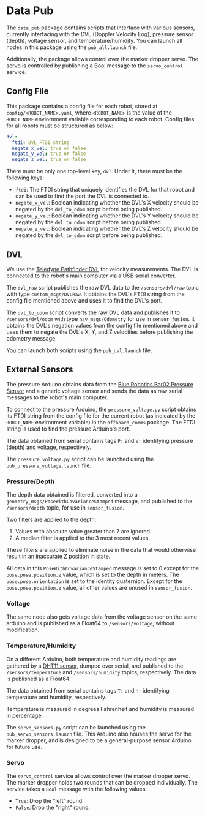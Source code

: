 # Data Pub

The `data_pub` package contains scripts that interface with various sensors, currently interfacing with the DVL (Doppler Velocity Log), pressure sensor (depth), voltage sensor, and temperature/humidity. You can launch all nodes in this package using the `pub_all.launch` file.

Additionally, the package allows control over the marker dropper servo. The servo is controlled by publishing a Bool message to the `servo_control` service.

## Config File
This package contains a config file for each robot, stored at `config/<ROBOT_NAME>.yaml`, where `<ROBOT_NAME>` is the value of the `ROBOT_NAME` enviornment variable corresponding to each robot. Config files for all robots must be structured as below:
```yaml
dvl:
  ftdi: DVL_FTDI_string
  negate_x_vel: true or false
  negate_y_vel: true or false
  negate_z_vel: true or false
```

There must be only one top-level key, `dvl`. Under it, there must be the following keys:
- `ftdi`: The FTDI string that uniquely identifies the DVL for that robot and can be used to find the port the DVL is connected to.
- `negate_x_vel`: Boolean indicating whether the DVL's X velocity should be negated by the `dvl_to_odom` script before being published.
- `negate_y_vel`: Boolean indicating whether the DVL's Y velocity should be negated by the `dvl_to_odom` script before being published.
- `negate_z_vel`: Boolean indicating whether the DVL's Z velocity should be negated by the `dvl_to_odom` script before being published.

## DVL

We use the [Teledyne Pathfinder DVL](https://www.teledynemarine.com/brands/rdi/pathfinder-dvl) for velocity measurements. The DVL is connected to the robot's main computer via a USB serial converter.

The `dvl_raw` script publishes the raw DVL data to the `/sensors/dvl/raw` topic with type `custom_msgs/DVLRaw`. It obtains the DVL's FTDI string from the config file mentioned above and uses it to find the DVL's port.

The `dvl_to_odom` script converts the raw DVL data and publishes it to `/sensors/dvl/odom` with type `nav_msgs/Odometry` for use in `sensor_fusion`. It obtains the DVL's negation values from the config file mentioned above and uses them to negate the DVL's X, Y, and Z velocities before publishing the odometry message.

You can launch both scripts using the `pub_dvl.launch` file.

## External Sensors

The pressure Arduino obtains data from the [Blue Robotics Bar02 Pressure Sensor](https://bluerobotics.com/store/sensors-cameras/sensors/bar02-sensor-r1-rp/) and a generic voltage sensor and sends the data as raw serial messages to the robot's main computer.

To connect to the pressure Arduino, the `pressure_voltage.py` script obtains its FTDI string from the config file for the current robot (as indicated by the `ROBOT_NAME` environment variable) in the `offboard_comms` package. The FTDI string is used to find the pressure Arduino's port.

The data obtained from serial contains tags `P:` and `V:` identifying pressure (depth) and voltage, respectively.

The `pressure_voltage.py` script can be launched using the `pub_pressure_voltage.launch` file.

### Pressure/Depth
The depth data obtained is filtered, converted into a `geometry_msgs/PoseWithCovarianceStamped` message, and published to the `/sensors/depth` topic, for use in `sensor_fusion`.

Two filters are applied to the depth:
1. Values with absolute value greater than 7 are ignored.
2. A median filter is applied to the 3 most recent values.

These filters are applied to eliminate noise in the data that would otherwise result in an inaccurate Z position in state.

All data in this `PoseWithCovarianceStamped` message is set to 0 except for the `pose.pose.position.z` value, which is set to the depth in meters. The `pose.pose.orientation` is set to the identity quaternion. Except for the `pose.pose.position.z` value, all other values are unused in `sensor_fusion`.

### Voltage
The same node also gets voltage data from the voltage sensor on the same arduino and is published as a Float64 to `/sensors/voltage`, without modification.

### Temperature/Humidity
On a different Arduino, both temperature and humidity readings are gathered by a [DHT11 sensor](https://www.adafruit.com/product/386), dumped over serial, and published to the `/sensors/temperature` and `/sensors/humidity` topics, respectively. The data is published as a Float64.

The data obtained from serial contains tags `T:` and `H:` identifying temperature and humidity, respectively.

Temperature is measured in degrees Fahrenheit and humidity is measured in percentage.

The `servo_sensors.py` script can be launched using the `pub_servo_sensors.launch` file. This Arduino also houses the servo for the marker dropper, and is designed to be a general-purpose sensor Arduino for future use.

### Servo
The `servo_control` service allows control over the marker dropper servo. The marker dropper holds two rounds that can be dropped individually. The service takes a `Bool` message with the following values:
- `True`: Drop the "left" round.
- `False`: Drop the "right" round.
